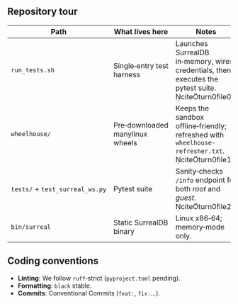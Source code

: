 ## Repository tour

| Path                            | What lives here                 | Notes                                                                                              |
| ------------------------------- | ------------------------------- | -------------------------------------------------------------------------------------------------- |
| `run_tests.sh`                  | Single‑entry test harness       | Launches SurrealDB in‑memory, wires credentials, then executes the pytest suite. citeturn0file0 |
| `wheelhouse/`                   | Pre‑downloaded manylinux wheels | Keeps the sandbox offline‑friendly; refreshed with `wheelhouse-refresher.txt`. citeturn0file1   |
| `tests/` + `test_surreal_ws.py` | Pytest suite                    | Sanity‑checks `/info` endpoint for both *root* and *guest*. citeturn0file2                      |
| `bin/surreal`                   | Static SurrealDB binary         | Linux x86‑64; memory‑mode only.                                                                    |

## Coding conventions

* **Linting**: We follow `ruff`‑strict (`pyproject.toml` pending).
* **Formatting**: `black` stable.
* **Commits**: Conventional Commits (`feat:`, `fix:`…).
